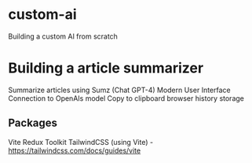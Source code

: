 # custom-ai
Building a custom AI from scratch

# Building a article summarizer
Summarize articles using Sumz (Chat GPT-4)
Modern User Interface
Connection to OpenAIs model
Copy to clipboard
browser history storage

## Packages
Vite
Redux Toolkit
TailwindCSS (using Vite) - https://tailwindcss.com/docs/guides/vite
